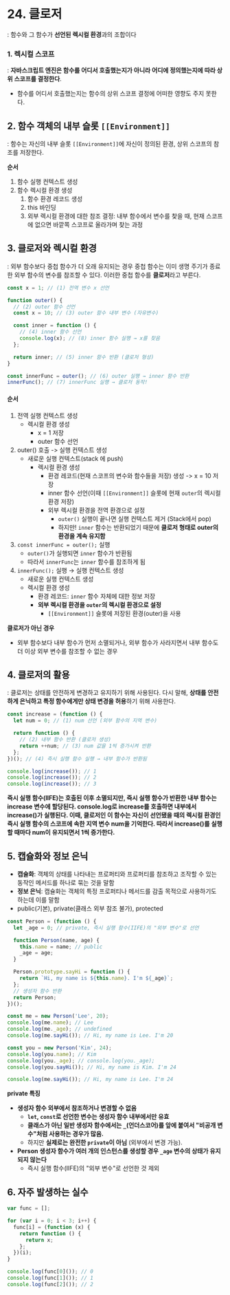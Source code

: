 # 24. 클로저

: 함수와 그 함수가 **선언된 렉시컬 환경**과의 조합이다

### 1. 렉시컬 스코프

: **자바스크립트 엔진은 함수를 어디서 호출했는지가 아니라 어디에 정의했는지에 따라 상위 스코프를 결정한다**.

- 함수를 어디서 호출했는지는 함수의 상위 스코프 결정에 어떠한 영향도 주지 못한다.

## 2. 함수 객체의 내부 슬롯 `[[Environment]]`

: 함수는 자신의 내부 슬롯 `[[Environment]]`에 자신이 정의된 환경, 상위 스코프의 참조를 저장한다.

**순서**

1. 함수 실행 컨텍스트 생성
2. 함수 렉시컬 환경 생성
   1. 함수 환경 레코드 생성
   2. this 바인딩
   3. 외부 렉시컬 환경에 대한 참조 결정: 내부 함수에서 변수를 찾을 때, 현재 스코프에 없으면 바깥쪽 스코프로 올라가며 찾는 과정

## 3. 클로저와 렉시컬 환경

: 외부 함수보다 중첩 함수가 더 오래 유지되는 경우 중첩 함수는 이미 생명 주기가 종료한 외부 함수의 변수를 참조할 수 있다. 이러한 중첩 함수를 **클로저**라고 부른다.

```js
const x = 1; // (1) 전역 변수 x 선언

function outer() {
  // (2) outer 함수 선언
  const x = 10; // (3) outer 함수 내부 변수 (자유변수)

  const inner = function () {
    // (4) inner 함수 선언
    console.log(x); // (8) inner 함수 실행 → x를 찾음
  };

  return inner; // (5) inner 함수 반환 (클로저 형성)
}

const innerFunc = outer(); // (6) outer 실행 → inner 함수 반환
innerFunc(); // (7) innerFunc 실행 → 클로저 동작!
```

#### 순서

1. 전역 실행 컨텍스트 생성
   - 렉시컬 환경 생성
     - x = 1 저장
     - outer 함수 선언
2. outer() 호출 -> 실행 컨텍스트 생성
   - 새로운 실행 컨텍스트(stack 에 push)
     - 렉시컬 환경 생성
       - 환경 레코드(현재 스코프의 변수와 함수들을 저장) 생성 -> x = 10 저장
       - inner 함수 선언(이때 `[[Environment]]` 슬롯에 현재 `outer`의 렉시컬 환경 저장)
       - 외부 렉시컬 환경을 전역 환경으로 설정
         - `outer()` 실행이 끝나면 실행 컨텍스트 제거 (Stack에서 pop)
         - 하지만! `inner` 함수는 반환되었기 때문에 **클로저 형태로 outer의 환경을 계속 유지함**
3. `const innerFunc = outer();` 실행
   - `outer()`가 실행되면 `inner` 함수가 반환됨
   - 따라서 `innerFunc`는 `inner` 함수를 참조하게 됨
4. `innerFunc();` 실행 → 실행 컨텍스트 생성
   - 새로운 실행 컨텍스트 생성
   - 렉시컬 환경 생성
     - 환경 레코드: `inner` 함수 자체에 대한 정보 저장
     - **외부 렉시컬 환경을 `outer`의 렉시컬 환경으로 설정**
       - `[[Environment]]` 슬롯에 저장된 환경(outer)을 사용

**클로저가 아닌 경우**

- 외부 함수보다 내부 함수가 먼저 소멸되거나, 외부 함수가 사라지면서 내부 함수도 더 이상 외부 변수를 참조할 수 없는 경우

## 4. 클로저의 활용

: 클로저는 상태를 안전하게 변경하고 유지하기 위해 사용된다. 다시 말해, **상태를 안전하게 은닉하고 특정 함수에게만 상태 변경을 허용**하기 위해 사용한다.

```js
const increase = (function () {
  let num = 0; // (1) num 선언 (외부 함수의 지역 변수)

  return function () {
    // (2) 내부 함수 반환 (클로저 생성)
    return ++num; // (3) num 값을 1씩 증가시켜 반환
  };
})(); // (4) 즉시 실행 함수 실행 → 내부 함수가 반환됨

console.log(increase()); // 1
console.log(increase()); // 2
console.log(increase()); // 3
```

**즉시 실행 함수(IIFE)는 호출된 이후 소멸되지만, 즉시 실행 함수가 반환한 내부 함수는 increase 변수에 할당된다.
console.log로 increase를 호출하면 내부에서 increase()가 실행된다.
이때, 클로저인 이 함수는 자신이 선언됐을 때의 렉시컬 환경인 즉시 실행 함수의 스코프에 속한 지역 변수 num을 기억한다.
따라서 increase()를 실행할 때마다 num이 유지되면서 1씩 증가한다.**

## 5. 캡슐화와 정보 은닉

- **캡술화**: 객체의 상태를 나타내는 프로퍼티와 프로퍼티를 참조하고 조작할 수 있는 동작인 메서드를 하나로 묶는 것을 말함
- **정보 은닉**: 캡슐화는 객체의 특정 프로퍼티나 메서드를 감출 목적으로 사용하기도 하는데 이를 말함
- public(기본), private(클래스 외부 참조 불가), protected

```js
const Person = (function () {
  let _age = 0; // private, 즉시 실행 함수(IIFE)의 "외부 변수"로 선언

  function Person(name, age) {
    this.name = name; // public
    _age = age;
  }

  Person.prototype.sayHi = function () {
    return `Hi, my name is ${this.name}. I'm ${_age}`;
  };
  // 생성자 함수 반환
  return Person;
})();

const me = new Person('Lee', 20);
console.log(me.name); // Lee
console.log(me._age); // undefined
console.log(me.sayHi()); // Hi, my name is Lee. I'm 20

const you = new Person('Kim', 24);
console.log(you.name); // Kim
console.log(you._age); // console.log(you._age);
console.log(you.sayHi()); // Hi, my name is Kim. I'm 24

console.log(me.sayHi()); // Hi, my name is Lee. I'm 24
```

**private 특징**

- **생성자 함수 외부에서 참조하거나 변경할 수 없음**
  - **`let`, `const`로 선언한 변수는 생성자 함수 내부에서만 유효**
  - **클래스가 아닌 일반 생성자 함수에서는 `_`(언더스코어)를 앞에 붙여서 "비공개 변수"처럼 사용하는 경우가 많음.**
  - 하지만 **실제로는 완전한 `private`이 아님** (외부에서 변경 가능).
- **Person 생성자 함수가 여러 개의 인스턴스를 생성할 경우 `_age` 변수의 상태가 유지되지 않는다**
  - 즉시 실행 함수(IIFE)의 "외부 변수"로 선언한 것 제외

## 6. 자주 발생하는 실수

```js
var func = [];

for (var i = 0; i < 3; i++) {
  func[i] = (function (x) {
    return function () {
      return x;
    };
  })(i);
}

console.log(func[0]()); // 0
console.log(func[1]()); // 1
console.log(func[2]()); // 2
```
